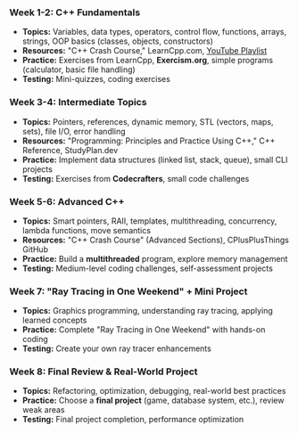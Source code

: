 

### **Week 1-2: C++ Fundamentals**

- **Topics:** Variables, data types, operators, control flow, functions, arrays, strings, OOP basics (classes, objects, constructors)
- **Resources:** "C++ Crash Course," LearnCpp.com, [YouTube Playlist](https://www.youtube.com/playlist?list=PLlrATfBNZ98dudnM48yfGUldqGD0S4FFb)
- **Practice:** Exercises from LearnCpp, **Exercism.org**, simple programs (calculator, basic file handling)
- **Testing:** Mini-quizzes, coding exercises

### **Week 3-4: Intermediate Topics**

- **Topics:** Pointers, references, dynamic memory, STL (vectors, maps, sets), file I/O, error handling
- **Resources:** "Programming: Principles and Practice Using C++," C++ Reference, StudyPlan.dev
- **Practice:** Implement data structures (linked list, stack, queue), small CLI projects
- **Testing:** Exercises from **Codecrafters**, small code challenges

### **Week 5-6: Advanced C++**

- **Topics:** Smart pointers, RAII, templates, multithreading, concurrency, lambda functions, move semantics
- **Resources:** "C++ Crash Course" (Advanced Sections), CPlusPlusThings GitHub
- **Practice:** Build a **multithreaded** program, explore memory management
- **Testing:** Medium-level coding challenges, self-assessment projects

### **Week 7: "Ray Tracing in One Weekend" + Mini Project**

- **Topics:** Graphics programming, understanding ray tracing, applying learned concepts
- **Practice:** Complete "Ray Tracing in One Weekend" with hands-on coding
- **Testing:** Create your own ray tracer enhancements

### **Week 8: Final Review & Real-World Project**

- **Topics:** Refactoring, optimization, debugging, real-world best practices
- **Practice:** Choose a **final project** (game, database system, etc.), review weak areas
- **Testing:** Final project completion, performance optimization